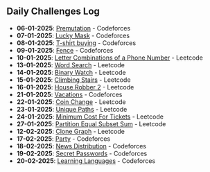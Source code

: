 ## Daily Challenges Log
- **06-01-2025**: [Premutation](https://codeforces.com/contest/1790/problem/C) - Codeforces
- **07-01-2025**: [Lucky Mask](https://codeforces.com/contest/146/problem/B) - Codeforces
- **08-01-2025**: [T-shirt buying](https://codeforces.com/problemset/problem/799/B) - Codeforces
- **09-01-2025**: [Fence](https://codeforces.com/contest/363/problem/B) - Codeforces
- **10-01-2025**: [Letter Combinations of a Phone Number](https://leetcode.com/problems/letter-combinations-of-a-phone-number/) - Leetcode
- **13-01-2025**: [Word Search](https://leetcode.com/problems/word-search/description/) - Leetcode
- **14-01-2025**: [Binary Watch](https://leetcode.com/problems/binary-watch/description/) - Leetcode
- **15-01-2025**: [Climbing Stairs](https://leetcode.com/problems/climbing-stairs/description/) - Leetcode
- **16-01-2025**: [House Robber 2](https://leetcode.com/problems/house-robber-ii/) - Leetcode
- **21-01-2025**: [Vacations](https://codeforces.com/problemset/problem/698/A) - Codeforces
- **22-01-2025**: [Coin Change](https://leetcode.com/problems/coin-change) - Leetcode
- **23-01-2025**: [Unique Paths](https://leetcode.com/problems/unique-paths/description/) - Leetcode
- **24-01-2025**: [Minimum Cost For Tickets](https://leetcode.com/problems/minimum-cost-for-tickets/description/) - Leetcode
- **27-01-2025**: [Partition Equal Subset Sum](https://leetcode.com/problems/partition-equal-subset-sum/description/) - Leetcode
- **12-02-2025**: [Clone Graph](https://leetcode.com/problems/clone-graph/description/) - Leetcode
- **17-02-2025**: [Party](https://codeforces.com/contest/115/problem/A) - Codeforces
- **18-02-2025**: [News Distribution](https://codeforces.com/problemset/problem/1167/C) - Codeforces
- **19-02-2025**: [Secret Passwords](https://codeforces.com/contest/1263/problem/D) - Codeforces
- **20-02-2025**: [Learning Languages](https://codeforces.com/contest/277/problem/A) - Codeforces
  

  
  

  
  
  
